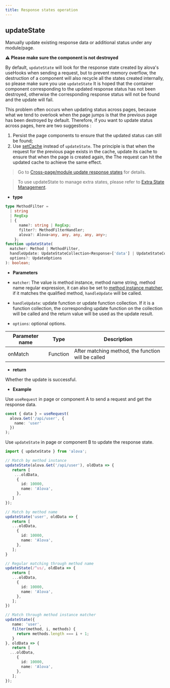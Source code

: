 ```yaml
---
title: Response states operation
---
```


## updateState

Manually update existing response data or additional status under any module/page.

**⚠️ Please make sure the component is not destroyed**

By default, `updateState` will look for the response state created by alova's useHooks when sending a request, but to prevent memory overflow, the destruction of a component will also recycle all the states created internally, so please make sure you use `updateState` It is hoped that the container component corresponding to the updated response status has not been destroyed, otherwise the corresponding response status will not be found and the update will fail.

This problem often occurs when updating status across pages, because what we tend to overlook when the page jumps is that the previous page has been destroyed by default. Therefore, if you want to update status across pages, here are two suggestions :

1. Persist the page components to ensure that the updated status can still be found;
2. Use [setCache](/tutorial/cache/set-and-query) instead of `updateState`. The principle is that when the request for the previous page exists in the cache, update its cache to ensure that when the page is created again, the The request can hit the updated cache to achieve the same effect.

> Go to [Cross-page/module update response states](/tutorial/advanced/update-across-components) for details.

> To use updateState to manage extra states, please refer to [Extra State Management](/tutorial/advanced/manage-extra-states).

- **type**

```ts
type MethodFilter =
  | string
  | RegExp
  | {
      name?: string | RegExp;
      filter?: MethodFilterHandler;
      alova?: Alova<any, any, any, any, any>;
    };
function updateState(
  matcher: Method | MethodFilter,
  handleUpdate: UpdateStateCollection<Response>['data'] | UpdateStateCollection<Response>,
  options?: UpdateOptions
): boolean;
```

- **Parameters**

- `matcher`: The value is method instance, method name string, method name regular expression, it can also be set to [method instance matcher](/tutorial/advanced/method-matcher), if it matches the qualified method, `handleUpdate` will be called.
- `handleUpdate`: update function or update function collection. If it is a function collection, the corresponding update function on the collection will be called and the return value will be used as the update result.
- `options`: optional options.

| Parameter name | Type     | Description                                        |
| -------------- | -------- | -------------------------------------------------- |
| onMatch        | Function | After matching method, the function will be called |

- **return**

Whether the update is successful.

- **Example**

Use `useRequest` in page or component A to send a request and get the response data.

```ts
const { data } = useRequest(
  alova.Get('/api/user', {
    name: 'user'
  })
);
```

Use `updateState` in page or component B to update the response state.

```ts
import { updateState } from 'alova';

// Match by method instance
updateState(alova.Get('/api/user'), oldData => {
   return [
    ...oldData,
     {
       id: 10000,
       name: 'Alova',
     },
   ]
});

// Match by method name
updateState('user', oldData => {
   return [
   ...oldData,
     {
       id: 10000,
       name: 'Alova',
     },
   ];
}

// Regular matching through method name
updateState(/^us/, oldData => {
   return [
   ...oldData,
     {
       id: 10000,
       name: 'Alova',
     },
   ];
})

// Match through method instance matcher
updateState({
   name: 'user',
   filter(method, i, methods) {
     return methods.length === i + 1;
   }
}, oldData => {
   return [
  ...oldData,
     {
       id: 10000,
       name: 'Alova',
     },
   ];
});
```
